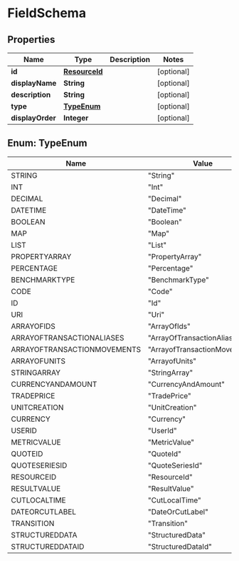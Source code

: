 

# FieldSchema

## Properties

Name | Type | Description | Notes
------------ | ------------- | ------------- | -------------
**id** | [**ResourceId**](ResourceId.md) |  |  [optional]
**displayName** | **String** |  |  [optional]
**description** | **String** |  |  [optional]
**type** | [**TypeEnum**](#TypeEnum) |  |  [optional]
**displayOrder** | **Integer** |  |  [optional]



## Enum: TypeEnum

Name | Value
---- | -----
STRING | &quot;String&quot;
INT | &quot;Int&quot;
DECIMAL | &quot;Decimal&quot;
DATETIME | &quot;DateTime&quot;
BOOLEAN | &quot;Boolean&quot;
MAP | &quot;Map&quot;
LIST | &quot;List&quot;
PROPERTYARRAY | &quot;PropertyArray&quot;
PERCENTAGE | &quot;Percentage&quot;
BENCHMARKTYPE | &quot;BenchmarkType&quot;
CODE | &quot;Code&quot;
ID | &quot;Id&quot;
URI | &quot;Uri&quot;
ARRAYOFIDS | &quot;ArrayOfIds&quot;
ARRAYOFTRANSACTIONALIASES | &quot;ArrayOfTransactionAliases&quot;
ARRAYOFTRANSACTIONMOVEMENTS | &quot;ArrayofTransactionMovements&quot;
ARRAYOFUNITS | &quot;ArrayofUnits&quot;
STRINGARRAY | &quot;StringArray&quot;
CURRENCYANDAMOUNT | &quot;CurrencyAndAmount&quot;
TRADEPRICE | &quot;TradePrice&quot;
UNITCREATION | &quot;UnitCreation&quot;
CURRENCY | &quot;Currency&quot;
USERID | &quot;UserId&quot;
METRICVALUE | &quot;MetricValue&quot;
QUOTEID | &quot;QuoteId&quot;
QUOTESERIESID | &quot;QuoteSeriesId&quot;
RESOURCEID | &quot;ResourceId&quot;
RESULTVALUE | &quot;ResultValue&quot;
CUTLOCALTIME | &quot;CutLocalTime&quot;
DATEORCUTLABEL | &quot;DateOrCutLabel&quot;
TRANSITION | &quot;Transition&quot;
STRUCTUREDDATA | &quot;StructuredData&quot;
STRUCTUREDDATAID | &quot;StructuredDataId&quot;



